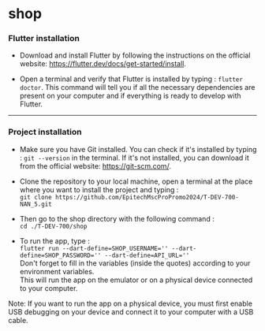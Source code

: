 # shop

### Flutter installation 

- Download and install Flutter by following the instructions on the official website: https://flutter.dev/docs/get-started/install.

- Open a terminal and verify that Flutter is installed by typing : `flutter doctor`. This command will tell you if all the necessary dependencies are present on your computer and if everything is ready to develop with Flutter.

---------------------------------------------------------------

### Project installation

- Make sure you have Git installed. You can check if it's installed by typing : `git --version` in the terminal. If it's not installed, you can download it from the official website: https://git-scm.com/.

- Clone the repository to your local machine, open a terminal at the place where you want to install the project and typing :  
`git clone https://github.com/EpitechMscProPromo2024/T-DEV-700-NAN_5.git`

- Then go to the shop directory with the following command :   
`cd ./T-DEV-700/shop`

- To run the app, type :   
`flutter run --dart-define=SHOP_USERNAME='' --dart-define=SHOP_PASSWORD='' --dart-define=API_URL=''`  
Don't forget to fill in the variables (inside the quotes) according to your environment variables.  
This will run the app on the emulator or on a physical device connected to your computer.

Note: If you want to run the app on a physical device, you must first enable USB debugging on your device and connect it to your computer with a USB cable.